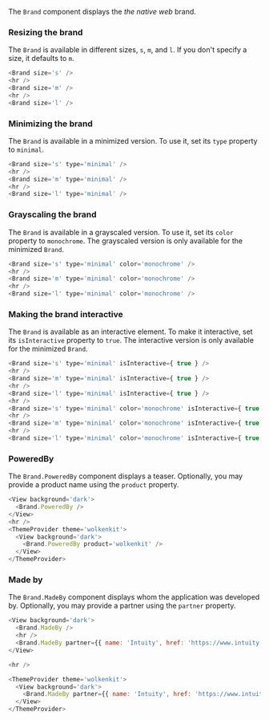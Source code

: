 The `Brand` component displays the *the native web* brand.

### Resizing the brand

The `Brand` is available in different sizes, `s`, `m`, and `l`. If you don't specify a size, it defaults to `m`.

```javascript
<Brand size='s' />
<hr />
<Brand size='m' />
<hr />
<Brand size='l' />
```

### Minimizing the brand

The `Brand` is available in a minimized version. To use it, set its `type` property to `minimal`.

```javascript
<Brand size='s' type='minimal' />
<hr />
<Brand size='m' type='minimal' />
<hr />
<Brand size='l' type='minimal' />
```

### Grayscaling the brand

The `Brand` is available in a grayscaled version. To use it, set its `color` property to `monochrome`. The grayscaled version is only available for the minimized `Brand`.

```javascript
<Brand size='s' type='minimal' color='monochrome' />
<hr />
<Brand size='m' type='minimal' color='monochrome' />
<hr />
<Brand size='l' type='minimal' color='monochrome' />
```

### Making the brand interactive

The `Brand` is available as an interactive element. To make it interactive, set its `isInteractive` property to `true`. The interactive version is only available for the minimized `Brand`.

```javascript
<Brand size='s' type='minimal' isInteractive={ true } />
<hr />
<Brand size='m' type='minimal' isInteractive={ true } />
<hr />
<Brand size='l' type='minimal' isInteractive={ true } />
<hr />
<Brand size='s' type='minimal' color='monochrome' isInteractive={ true } />
<hr />
<Brand size='m' type='minimal' color='monochrome' isInteractive={ true } />
<hr />
<Brand size='l' type='minimal' color='monochrome' isInteractive={ true } />
```

### PoweredBy

The `Brand.PoweredBy` component displays a teaser. Optionally, you may provide a product name using the `product` property.

```javascript
<View background='dark'>
  <Brand.PoweredBy />
</View>
<hr />
<ThemeProvider theme='wolkenkit'>
  <View background='dark'>
    <Brand.PoweredBy product='wolkenkit' />
  </View>
</ThemeProvider>
```

### Made by

The `Brand.MadeBy` component displays whom the application was developed by. Optionally, you may provide a partner using the `partner` property.

```javascript
<View background='dark'>
  <Brand.MadeBy />
  <hr />
  <Brand.MadeBy partner={{ name: 'Intuity', href: 'https://www.intuity.de'}} />
</View>

<hr />

<ThemeProvider theme='wolkenkit'>
  <View background='dark'>
    <Brand.MadeBy partner={{ name: 'Intuity', href: 'https://www.intuity.de'}} />
  </View>
</ThemeProvider>

```
